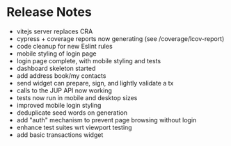 # Release Notes

- vitejs server replaces CRA
- cypress + coverage reports now generating (see /coverage/lcov-report)
- code cleanup for new Eslint rules
- mobile styling of login page
- login page complete, with mobile styling and tests
- dashboard skeleton started
- add address book/my contacts
- send widget can prepare, sign, and lightly validate a tx
- calls to the JUP API now working
- tests now run in mobile and desktop sizes
- improved mobile login styling
- deduplicate seed words on generation
- add "auth" mechanism to prevent page browsing without login
- enhance test suites wrt viewport testing
- add basic transactions widget
